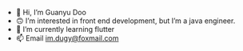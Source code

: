 - 👋 Hi, I’m Guanyu Doo
- 🙃 I’m interested in front end development, but I’m a java engineer.
- 🌱 I’m currently learning flutter
- 📫 Email im.dugy@foxmail.com

<!---
GuanyuDu/GuanyuDu is a ✨ special ✨ repository because its `README.md` (this file) appears on your GitHub profile.
You can click the Preview link to take a look at your changes.
--->
